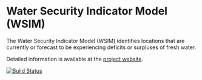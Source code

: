 # Water Security Indicator Model (WSIM)

The Water Security Indicator Model (WSIM) identifies locations that are currently or forecast to be experiencing deficits or surpluses of fresh water.

Detailed information is available at the [project website](https://wsim.isciences.com).

[![Build Status](https://gitlab.com/isciences/wsim/wsim/badges/master/build.svg)](https://gitlab.com/isciences/wsim/wsim/pipelines)
